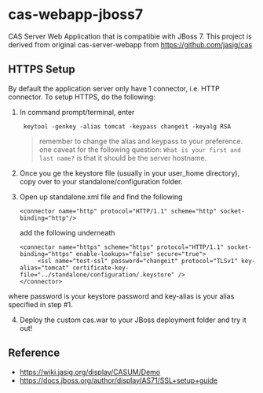 cas-webapp-jboss7
=================

CAS Server Web Application that is compatibie with JBoss 7. This project is derived from original cas-server-webapp from https://github.com/jasig/cas

HTTPS Setup
-------------
By default the application server only have 1 connector, i.e. HTTP connector. To setup HTTPS, do the following:

1. In command prompt/terminal, enter
 
        keytool -genkey -alias tomcat -keypass changeit -keyalg RSA

   > remember to change the alias and keypass to your preference.
   > one caveat for the following question: ``What is your first and last name?`` 
   > is that it should be the server hostname.
   
2. Once you ge the keystore file (usually in your user_home directory), copy over to your standalone/configuration folder.

3. Open up standalone.xml file and find the following

       <connector name="http" protocol="HTTP/1.1" scheme="http" socket-binding="http"/>
   
   add the following underneath
   
       <connector name="https" scheme="https" protocol="HTTP/1.1" socket-binding="https" enable-lookups="false" secure="true">
			<ssl name="test-ssl" password="changeit" protocol="TLSv1" key-alias="tomcat" certificate-key-file="../standalone/configuration/.keystore" />
       </connector>
  
  where password is your keystore password and key-alias is your alias specified in step #1.
  
4. Deploy the custom cas.war to your JBoss deployment folder and try it out!

Reference
---------
* https://wiki.jasig.org/display/CASUM/Demo
* https://docs.jboss.org/author/display/AS71/SSL+setup+guide 